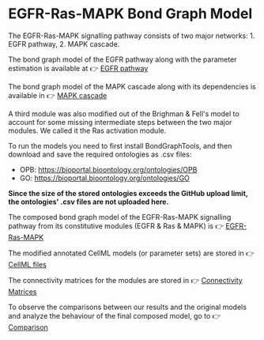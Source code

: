 # EGFR-Ras-MAPK Bond Graph Model

The EGFR-Ras-MAPK signalling pathway consists of two major networks: 1. EGFR pathway, 2. MAPK cascade.

The bond graph model of the EGFR pathway along with the parameter estimation is available at :point_right: [EGFR pathway](https://github.com/Niloofar-Sh/EGFR_MAPK/tree/main/EGF)

The bond graph model of the MAPK cascade along with its dependencies is available in :point_right: [MAPK cascade](https://github.com/Niloofar-Sh/EGFR_MAPK/tree/main/MAPK%20cascade)

A third module was also modified out of the Brighman & Fell's model to account for some missing intermediate steps between the two major modules. We called it the Ras activation module.

To run the models you need to first install BondGraphTools, and then download and save the required ontologies as .csv files:

- OPB: https://bioportal.bioontology.org/ontologies/OPB
- GO: https://bioportal.bioontology.org/ontologies/GO

__Since the size of the stored ontologies exceeds the GitHub upload limit, the ontologies' .csv files are not uploaded here.__

The composed bond graph model of the EGFR-Ras-MAPK signalling pathway from its constitutive modules (EGFR & Ras & MAPK) is :point_right: [EGFR-Ras-MAPK](https://github.com/Niloofar-Sh/EGFR_MAPK/blob/main/EGF_Ras_MAPK.ipynb)

The modified annotated CellML models (or parameter sets) are stored in :point_right: [CellML files](https://github.com/Niloofar-Sh/EGFR_MAPK/tree/main/CellML%20files) 

The connectivity matrices for the modules are stored in :point_right: [Connectivity Matrices](https://github.com/Niloofar-Sh/EGFR_MAPK/tree/main/Connectivity%20Matrices)  

To observe the comparisons between our results and the original models and analyze the behaviour of the final composed model, go to :point_right: [Comparison](https://github.com/Niloofar-Sh/EGFR_MAPK/tree/main/Results_comparison) 
